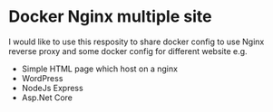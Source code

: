 # Docker Nginx multiple site
I would like to use this resposity to share  docker config to use Nginx reverse
proxy and some docker config for different website
e.g.
- Simple HTML page which host on a nginx
- WordPress
- NodeJs Express
- Asp.Net Core